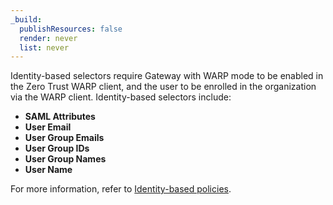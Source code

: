 ```yaml
---
_build:
  publishResources: false
  render: never
  list: never
---
```


Identity-based selectors require Gateway with WARP mode to be enabled in the Zero Trust WARP client, and the user to be enrolled in the organization via the WARP client. Identity-based selectors include:

- **SAML Attributes**
- **User Email**
- **User Group Emails**
- **User Group IDs**
- **User Group Names**
- **User Name**

For more information, refer to [Identity-based policies](/cloudflare-one/policies/gateway/identity-selectors/).
